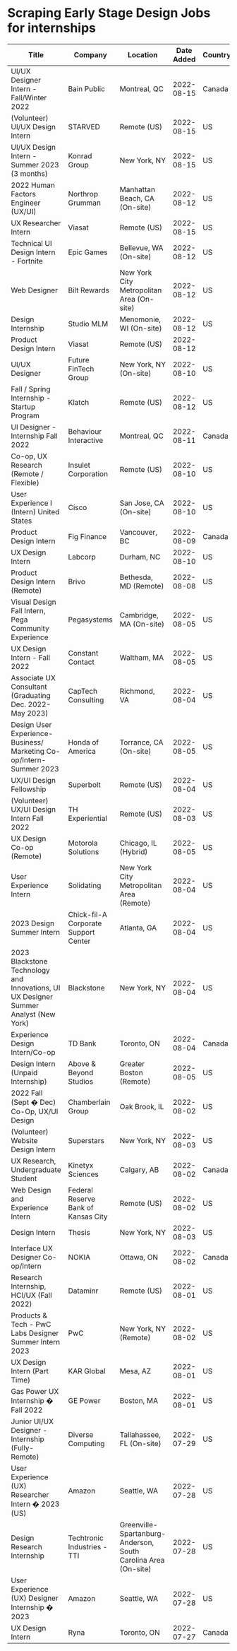 # Scraping Early Stage Design Jobs for internships

| Title | Company | Location | Date Added | Country | Link |
| --- | --- | --- | --- | --- | --- |
| UI/UX Designer Intern - Fall/Winter 2022  | Bain Public | Montreal, QC | 2022-08-15 | Canada | [Link](https://www.earlystagedesignjobs.com/jobs/ui-ux-designer-intern-fall-winter-2022-bain) |
| (Volunteer) UI/UX Design Intern | STARVED | Remote (US) | 2022-08-15 | US | [Link](https://www.earlystagedesignjobs.com/jobs/volunteer-ui-ux-design-intern-starved) |
| UI/UX Design Intern - Summer 2023 (3 months) | Konrad Group | New York, NY | 2022-08-15 | US | [Link](https://www.earlystagedesignjobs.com/jobs/ui-ux-design-intern-summer-2023-3-months-konrad) |
| 2022 Human Factors Engineer (UX/UI) | Northrop Grumman | Manhattan Beach, CA (On-site) | 2022-08-12 | US | [Link](https://www.earlystagedesignjobs.com/jobs/2022-human-factors-engineer-ux-ui) |
| UX Researcher Intern | Viasat | Remote (US) | 2022-08-15 | US | [Link](https://www.earlystagedesignjobs.com/jobs/ux-researcher-intern-viasat) |
| Technical UI Design Intern - Fortnite | Epic Games | Bellevue, WA (On-site) | 2022-08-12 | US | [Link](https://www.earlystagedesignjobs.com/jobs/technical-ui-design-intern-fortnite-epic) |
| Web Designer | Bilt Rewards | New York City Metropolitan Area (On-site) | 2022-08-12 | US | [Link](https://www.earlystagedesignjobs.com/jobs/web-designer-bilt) |
| Design Internship | Studio MLM | Menomonie, WI (On-site) | 2022-08-12 | US | [Link](https://www.earlystagedesignjobs.com/jobs/design-internship-studio-mlm) |
| Product Design Intern | Viasat | Remote (US) | 2022-08-12 |  | [Link](https://www.earlystagedesignjobs.com/jobs/product-design-intern-viasat) |
| UI/UX Designer | Future FinTech Group | New York, NY (On-site) | 2022-08-10 | US | [Link](https://www.earlystagedesignjobs.com/jobs/ui-ux-designer-future-fintech) |
| Fall / Spring Internship - Startup Program | Klatch | Remote (US) | 2022-08-12 | US | [Link](https://www.earlystagedesignjobs.com/jobs/fall-spring-internship-startup-program-klatch) |
| UI Designer - Internship Fall 2022 | Behaviour Interactive | Montreal, QC | 2022-08-11 | Canada | [Link](https://www.earlystagedesignjobs.com/jobs/ui-designer-internship-fall-2022-behaviour-interactive) |
| Co-op, UX Research (Remote / Flexible) | Insulet Corporation | Remote (US) | 2022-08-10 | US | [Link](https://www.earlystagedesignjobs.com/jobs/co-op-ux-research-remote-flexible-insulet) |
| User Experience I (Intern) United States | Cisco | San Jose, CA (On-site) | 2022-08-10 | US | [Link](https://www.earlystagedesignjobs.com/jobs/user-experience-i-intern-united-states) |
| Product Design Intern | Fig Finance | Vancouver, BC | 2022-08-09 | Canada | [Link](https://www.earlystagedesignjobs.com/jobs/product-design-intern-fig-finance) |
| UX Design Intern | Labcorp | Durham, NC | 2022-08-10 | US | [Link](https://www.earlystagedesignjobs.com/jobs/ux-design-intern-labcorp) |
| Product Design Intern (Remote) | Brivo | Bethesda, MD (Remote) | 2022-08-08 | US | [Link](https://www.earlystagedesignjobs.com/jobs/product-design-intern-remote-brivo) |
| Visual Design Fall Intern, Pega Community Experience | Pegasystems | Cambridge, MA (On-site) | 2022-08-05 | US | [Link](https://www.earlystagedesignjobs.com/jobs/visual-design-fall-intern-pega-community-experience-pegasystems) |
| UX Design Intern - Fall 2022  | Constant Contact | Waltham, MA | 2022-08-05 | US | [Link](https://www.earlystagedesignjobs.com/jobs/ux-design-intern-fall-2022-constant) |
| Associate UX Consultant (Graduating Dec. 2022- May 2023) | CapTech Consulting | Richmond, VA | 2022-08-04 | US | [Link](https://www.earlystagedesignjobs.com/jobs/associate-ux-consultant-graduating-dec-2022-may-2023) |
| Design User Experience- Business/ Marketing Co-op/Intern- Summer 2023 | Honda of America | Torrance, CA (On-site) | 2022-08-05 | US | [Link](https://www.earlystagedesignjobs.com/jobs/design-user-experience-business-marketing-co-op-intern-summer-2023) |
| UX/UI Design Fellowship | Superbolt | Remote (US) | 2022-08-04 | US | [Link](https://www.earlystagedesignjobs.com/jobs/ux-ui-design-fellowship-superbolt) |
| (Volunteer) UX/UI Design Intern Fall 2022 | TH Experiential | Remote (US) | 2022-08-03 | US | [Link](https://www.earlystagedesignjobs.com/jobs/volunteer-ux-ui-design-intern-fall-2022-th-experiential) |
| UX Design Co-op (Remote)  | Motorola Solutions | Chicago, IL (Hybrid) | 2022-08-05 | US | [Link](https://www.earlystagedesignjobs.com/jobs/ux-design-co-op-remote-motorola) |
| User Experience Intern | Solidating | New York City Metropolitan Area (Remote) | 2022-08-04 | US | [Link](https://www.earlystagedesignjobs.com/jobs/user-experience-intern-solidating) |
| 2023 Design Summer Intern |  Chick-fil-A Corporate Support Center | Atlanta, GA | 2022-08-04 | US | [Link](https://www.earlystagedesignjobs.com/jobs/2023-design-summer-intern-chick-fil-a) |
| 2023 Blackstone Technology and Innovations, UI UX Designer Summer Analyst (New York) | Blackstone | New York, NY | 2022-08-04 | US | [Link](https://www.earlystagedesignjobs.com/jobs/2023-blackstone-technology-and-innovations-ui-ux-designer-summer-analyst-new-york) |
| Experience Design Intern/Co-op | TD Bank | Toronto, ON | 2022-08-04 | Canada | [Link](https://www.earlystagedesignjobs.com/jobs/experience-design-intern-co-op-td) |
| Design Intern (Unpaid Internship) | Above & Beyond Studios | Greater Boston (Remote) | 2022-08-05 | US | [Link](https://www.earlystagedesignjobs.com/jobs/design-intern-unpaid-internship-above-beyond) |
| 2022 Fall (Sept � Dec) Co-Op, UX/UI Design | Chamberlain Group | Oak Brook, IL | 2022-08-02 | US | [Link](https://www.earlystagedesignjobs.com/jobs/2022-fall-sept-dec-co-op-ux-ui-design) |
| (Volunteer) Website Design Intern | Superstars | New York, NY | 2022-08-03 | US | [Link](https://www.earlystagedesignjobs.com/jobs/volunteer-website-design-intern) |
| UX Research, Undergraduate Student | Kinetyx Sciences | Calgary, AB | 2022-08-02 | Canada | [Link](https://www.earlystagedesignjobs.com/jobs/ux-research-undergraduate-student-kinetyx) |
| Web Design and Experience Intern | Federal Reserve Bank of Kansas City | Remote (US) | 2022-08-02 | US | [Link](https://www.earlystagedesignjobs.com/jobs/web-design-and-experience-intern-federal-reserve) |
| Design Intern | Thesis | New York, NY | 2022-08-03 | US | [Link](https://www.earlystagedesignjobs.com/jobs/design-intern-thesis) |
| Interface UX Designer Co-op/Intern | NOKIA | Ottawa, ON | 2022-08-02 | Canada | [Link](https://www.earlystagedesignjobs.com/jobs/interface-ux-designer-co-op-intern-nokia) |
| Research Internship, HCI/UX (Fall 2022) | Dataminr | Remote (US) | 2022-08-01 | US | [Link](https://www.earlystagedesignjobs.com/jobs/research-internship-hci-ux-fall-2022-dataminr) |
| Products & Tech - PwC Labs Designer Summer Intern 2023 | PwC | New York, NY (Remote) | 2022-08-02 | US | [Link](https://www.earlystagedesignjobs.com/jobs/products-tech-pwc-labs-designer-summer-intern-2023) |
| UX Design Intern (Part Time) | KAR Global | Mesa, AZ | 2022-08-01 | US | [Link](https://www.earlystagedesignjobs.com/jobs/ux-design-intern-part-time-kar-global) |
| Gas Power UX Internship � Fall 2022 | GE Power | Boston, MA | 2022-08-01 | US | [Link](https://www.earlystagedesignjobs.com/jobs/gas-power-ux-internship-fall-2022-ge-power) |
| Junior UI/UX Designer - Internship (Fully-Remote) | Diverse Computing | Tallahassee, FL (On-site) | 2022-07-29 | US | [Link](https://www.earlystagedesignjobs.com/jobs/junior-ui-ux-designer-internship-fully-remote-diverse) |
| User Experience (UX) Researcher Intern � 2023 (US) | Amazon | Seattle, WA | 2022-07-28 | US | [Link](https://www.earlystagedesignjobs.com/jobs/user-experience-ux-researcher-intern-2023-us-amazon) |
| Design Research Internship | Techtronic Industries - TTI | Greenville-Spartanburg-Anderson, South Carolina Area (On-site) | 2022-07-28 | US | [Link](https://www.earlystagedesignjobs.com/jobs/design-research-internship-tti) |
| User Experience (UX) Designer Internship � 2023 | Amazon | Seattle, WA | 2022-07-28 | US | [Link](https://www.earlystagedesignjobs.com/jobs/user-experience-ux-designer-internship-2023-amazon) |
| UX Design Intern | Ryna | Toronto, ON | 2022-07-27 | Canada | [Link](https://www.earlystagedesignjobs.com/jobs/ux-design-intern-ryna) |

